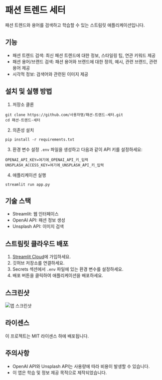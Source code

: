 # 패션 트렌드 세터

패션 트렌드와 용어를 검색하고 학습할 수 있는 스트림릿 애플리케이션입니다.

## 기능

- 패션 트렌드 검색: 최신 패션 트렌드에 대한 정보, 스타일링 팁, 연관 키워드 제공
- 패션 용어/브랜드 검색: 패션 용어와 브랜드에 대한 정의, 예시, 관련 브랜드, 관련 용어 제공
- 시각적 정보: 검색어와 관련된 이미지 제공

## 설치 및 실행 방법

1. 저장소 클론
```
git clone https://github.com/사용자명/패션-트렌드-세터.git
cd 패션-트렌드-세터
```

2. 의존성 설치
```
pip install -r requirements.txt
```

3. 환경 변수 설정
`.env` 파일을 생성하고 다음과 같이 API 키를 설정하세요:
```
OPENAI_API_KEY=여기에_OPENAI_API_키_입력
UNSPLASH_ACCESS_KEY=여기에_UNSPLASH_API_키_입력
```

4. 애플리케이션 실행
```
streamlit run app.py
```

## 기술 스택

- Streamlit: 웹 인터페이스
- OpenAI API: 패션 정보 생성
- Unsplash API: 이미지 검색

## 스트림릿 클라우드 배포

1. [Streamlit Cloud](https://streamlit.io/cloud)에 가입하세요.
2. 깃허브 저장소를 연결하세요.
3. Secrets 섹션에서 `.env` 파일에 있는 환경 변수를 설정하세요.
4. 배포 버튼을 클릭하여 애플리케이션을 배포하세요.

## 스크린샷

![앱 스크린샷](https://via.placeholder.com/800x400?text=패션+트렌드+세터+스크린샷)

## 라이센스

이 프로젝트는 MIT 라이센스 하에 배포됩니다.

## 주의사항

- OpenAI API와 Unsplash API는 사용량에 따라 비용이 발생할 수 있습니다.
- 이 앱은 학습 및 정보 제공 목적으로 제작되었습니다. 